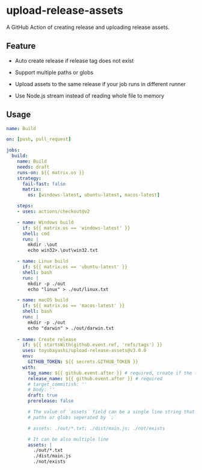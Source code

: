 # upload-release-assets

A GitHub Action of creating release and uploading release assets.

## Feature

* Auto create release if release tag does not exist

* Support multiple paths or globs

* Upload assets to the same release if your job runs in different runner

* Use Node.js stream instead of reading whole file to memory

## Usage

``` yml
name: Build

on: [push, pull_request]

jobs:
  build:
    name: Build
    needs: draft
    runs-on: ${{ matrix.os }}
    strategy:
      fail-fast: false
      matrix:
        os: [windows-latest, ubuntu-latest, macos-latest]

    steps:
    - uses: actions/checkout@v2

    - name: Windows build
      if: ${{ matrix.os == 'windows-latest' }}
      shell: cmd
      run: |
        mkdir .\out
        echo win32>.\out\win32.txt

    - name: Linux build
      if: ${{ matrix.os == 'ubuntu-latest' }}
      shell: bash
      run: |
        mkdir -p ./out
        echo "linux" > ./out/linux.txt

    - name: macOS build
      if: ${{ matrix.os == 'macos-latest' }}
      shell: bash
      run: |
        mkdir -p ./out
        echo "darwin" > ./out/darwin.txt
    
    - name: Create release
      if: ${{ startsWith(github.event.ref, 'refs/tags') }}
      uses: toyobayashi/upload-release-assets@v3.0.0
      env:
        GITHUB_TOKEN: ${{ secrets.GITHUB_TOKEN }}
      with:
        tag_name: ${{ github.event.after }} # required, create if the tag does not exist
        release_name: ${{ github.event.after }} # required
        # target_commitish: ''
        # body: ''
        draft: true
        prerelease: false

        # The value of `assets` field can be a single line string that includes
        # paths or globs seperated by `;`

        # assets: ./out/*.txt; ./dist/main.js; ./not/exists

        # It can be also multiple line
        assets: |
          ./out/*.txt
          ./dist/main.js
          ./not/exists
```
